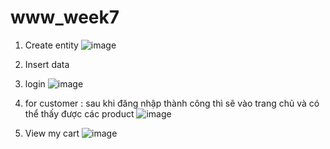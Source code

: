 # www_week7
1. Create entity
 ![image](https://github.com/BaoTruc0605/www_week7/assets/114350927/d599bfeb-df49-4283-aa04-a20b8f211524)

2. Insert data
3. login
  ![image](https://github.com/BaoTruc0605/www_week7/assets/114350927/cf063def-a60b-4b38-80c0-3e80840ad184)

4. for customer :  sau khi đăng nhập thành công thì sẽ vào trang chủ và có thể thấy được các product
 ![image](https://github.com/BaoTruc0605/www_week7/assets/114350927/608b0e5a-0ce3-4f45-ae62-42800043a964)
5. View my cart
   ![image](https://github.com/BaoTruc0605/www_week7/assets/114350927/0811631b-af3f-4ae7-860d-d3f4cacac849)


